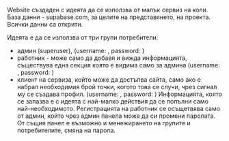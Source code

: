 Website създаден с идеята да се използва от малък сервиз на коли.
База данни - supabase.com, за целите на представянето, на проекта. Всички данни са открити.

Идеята е да се използва от три групи потребители:
 - админ (superuser), (username: , password: )
 - работник - може само да добавя и вижда информацията, съществува една секция която е видима само за админа (username: , password: )
 - клиент на сервиза, който може да достъпва сайта, само ако е набрал необходимия брой точки, когото това се случи, чрез сигнал му се създава профил. (username: , password: )
Информацията, която се запазва е с идеята с най-малко действия да се попълни само най-необходимото.
Регистрацията на работник се осъщетвява само от админ, който чрез админ панела може да си промени паролата. 
От същия панел е възможно и менежирането на групите и потребителите, смяна на парола.



